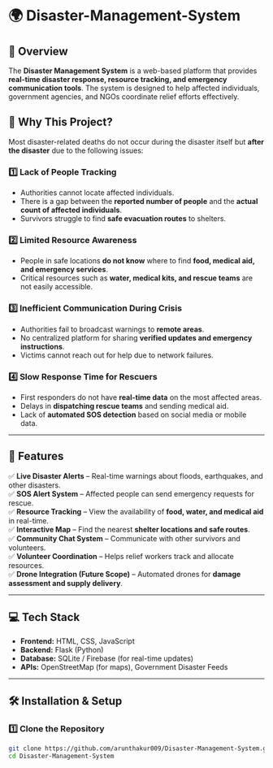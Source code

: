 # 🌍 Disaster-Management-System

## 📌 Overview  
The **Disaster Management System** is a web-based platform that provides **real-time disaster response, resource tracking, and emergency communication tools**. The system is designed to help affected individuals, government agencies, and NGOs coordinate relief efforts effectively.

## 🚨 Why This Project?  

Most disaster-related deaths do not occur during the disaster itself but **after the disaster** due to the following issues:  

### 1️⃣ **Lack of People Tracking**  
   - Authorities cannot locate affected individuals.  
   - There is a gap between the **reported number of people** and the **actual count of affected individuals**.  
   - Survivors struggle to find **safe evacuation routes** to shelters.  

### 2️⃣ **Limited Resource Awareness**  
   - People in safe locations **do not know** where to find **food, medical aid, and emergency services**.  
   - Critical resources such as **water, medical kits, and rescue teams** are not easily accessible.  

### 3️⃣ **Inefficient Communication During Crisis**  
   - Authorities fail to broadcast warnings to **remote areas**.  
   - No centralized platform for sharing **verified updates and emergency instructions**.  
   - Victims cannot reach out for help due to network failures.  

### 4️⃣ **Slow Response Time for Rescuers**  
   - First responders do not have **real-time data** on the most affected areas.  
   - Delays in **dispatching rescue teams** and sending medical aid.  
   - Lack of **automated SOS detection** based on social media or mobile data.  

---

## 🎯 Features  

✅ **Live Disaster Alerts** – Real-time warnings about floods, earthquakes, and other disasters.  
✅ **SOS Alert System** – Affected people can send emergency requests for rescue.  
✅ **Resource Tracking** – View the availability of **food, water, and medical aid** in real-time.  
✅ **Interactive Map** – Find the nearest **shelter locations and safe routes**.  
✅ **Community Chat System** – Communicate with other survivors and volunteers.  
✅ **Volunteer Coordination** – Helps relief workers track and allocate resources.  
✅ **Drone Integration (Future Scope)** – Automated drones for **damage assessment and supply delivery**.  

---

## 💻 Tech Stack  

- **Frontend:** HTML, CSS, JavaScript  
- **Backend:** Flask (Python)  
- **Database:** SQLite / Firebase (for real-time updates)  
- **APIs:** OpenStreetMap (for maps), Government Disaster Feeds  

---

## 🛠️ Installation & Setup  

### 1️⃣ Clone the Repository  
```bash
git clone https://github.com/arunthakur009/Disaster-Management-System.git
cd Disaster-Management-System
